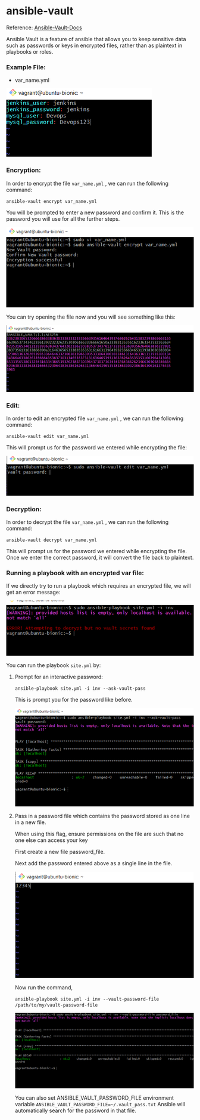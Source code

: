 # ansible-vault

Reference: [Ansible-Vault-Docs](https://docs.ansible.com/ansible/latest/user_guide/vault.html)

Ansible Vault is a feature of ansible that allows you to keep sensitive data such as passwords or keys in encrypted files, rather than as plaintext in playbooks or roles.


### Example File: 
* var_name.yml

![img](images/vault3.PNG)

### Encryption:
In order to encrypt the file `var_name.yml` , we can run the following command:

```
ansible-vault encrypt var_name.yml
```

You will be prompted to enter a new password and confirm it. This is the password you will use for all the further steps.

![img](images/vault4.PNG)

You can try opening the file now and you will see something like this:

![img](images/vault5.PNG)

### Edit:
In order to edit an encrypted file `var_name.yml` , we can run the following command:

```
ansible-vault edit var_name.yml
```

This will prompt us for the password we entered while encrypting the file:

![img](images/vault6.PNG)

### Decryption:
In order to decrypt the file `var_name.yml` , we can run the following command:

```
ansible-vault decrypt var_name.yml
```

This will prompt us for the password we entered while encrypting the file. Once we enter the correct password, it will convert the file back to plaintext.

### Running a playbook with an encrypted var file:

If we directly try to run a playbook which requires an encrypted file, we will get an error message:

![img](images/vault7.PNG)

You can run the playbook `site.yml` by:

1. Prompt for an interactive password: 

    ```
    ansible-playbook site.yml -i inv --ask-vault-pass
    ```

    This is prompt you for the password like before.
    
    ![img](images/vault8.PNG)

2. Pass in a password file which contains the password stored as one line in a new file. 
    
    When using this flag, ensure permissions on the file are such that no one else can access your key
    
    First create a new file password_file. 

    Next add the password entered above as a single line in the file.

    ![img](images/vault9.PNG)
    
    Now run the command,

    ```
    ansible-playbook site.yml -i inv --vault-password-file /path/to/my/vault-password-file
    ```

    ![img](images/vault10.PNG)

    You can also set ANSIBLE_VAULT_PASSWORD_FILE environment variable
    ```ANSIBLE_VAULT_PASSWORD_FILE=~/.vault_pass.txt```
    Ansible will automatically search for the password in that file.
